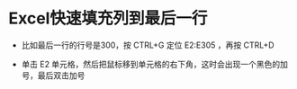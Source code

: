 # Excel快速填充列到最后一行

- 比如最后一行的行号是300，按 CTRL+G 定位 E2:E305 ，再按 CTRL+D

- 单击 E2 单元格，然后把鼠标移到单元格的右下角，这时会出现一个黑色的加号，最后双击加号
